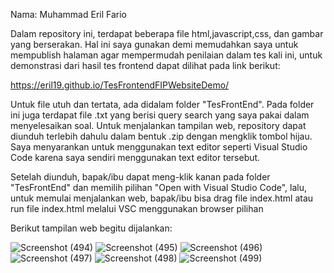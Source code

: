 Nama: Muhammad Eril Fario

Dalam repository ini, terdapat beberapa file html,javascript,css, dan gambar yang berserakan. Hal ini saya gunakan demi memudahkan saya untuk mempublish halaman agar 
mempermudah penilaian dalam tes kali ini, untuk demonstrasi dari hasil tes frontend dapat dilihat pada link berikut:

https://eril19.github.io/TesFrontendFIPWebsiteDemo/

Untuk file utuh dan tertata, ada didalam folder "TesFrontEnd". Pada folder ini juga terdapat file .txt yang berisi query search yang saya pakai dalam
menyelesaikan soal.
Untuk menjalankan tampilan web, repository dapat diunduh terlebih dahulu dalam bentuk .zip dengan mengklik tombol hijau. 
Saya menyarankan untuk menggunakan text editor seperti Visual Studio Code karena saya sendiri menggunakan text editor tersebut.

Setelah diunduh, bapak/ibu dapat meng-klik kanan pada folder "TesFrontEnd" dan memilih pilihan "Open with Visual Studio Code",
lalu, untuk memulai menjalankan web, bapak/ibu bisa drag file index.html atau run file index.html melalui VSC menggunakan browser pilihan

Berikut tampilan web begitu dijalankan:

![Screenshot (494)](https://user-images.githubusercontent.com/85010681/201469711-089cc52d-f416-43a4-a215-9f0c61b91de8.png)
![Screenshot (495)](https://user-images.githubusercontent.com/85010681/201469714-0c4b6c10-d209-4fe4-9592-818e4d4cab6e.png)
![Screenshot (496)](https://user-images.githubusercontent.com/85010681/201469717-2a657a22-1da3-4785-b8c9-a2453450e75e.png)
![Screenshot (497)](https://user-images.githubusercontent.com/85010681/201469719-0cd48507-dfbf-4495-b1e4-2d4103fd758f.png)
![Screenshot (498)](https://user-images.githubusercontent.com/85010681/201469722-6818211a-c410-43eb-849e-f5ca6679e80d.png)
![Screenshot (499)](https://user-images.githubusercontent.com/85010681/201469822-e1b18a87-5af4-48cc-b1e5-44428730ca99.png)
